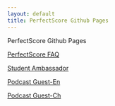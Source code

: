 ```yaml
---
layout: default
title: PerfectScore Github Pages
---
```


PerfectScore Github Pages

[PerfectScore FAQ](https://perfectscoredev.github.io/pages/perfectscore-faq)

[Student Ambassador](https://perfectscoredev.github.io/pages/student-ambassador)

[Podcast Guest-En](https://perfectscoredev.github.io/pages/podcast-guest-en)

[Podcast Guest-Ch](https://perfectscoredev.github.io/pages/podcast-guest-ch)
